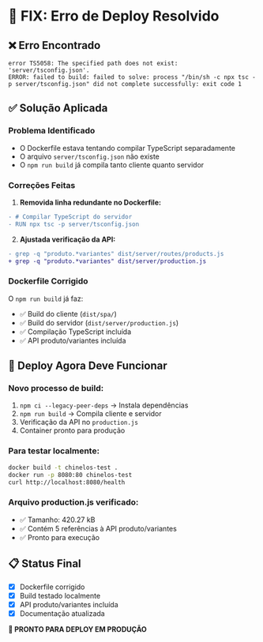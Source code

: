 # 🔧 FIX: Erro de Deploy Resolvido

## ❌ **Erro Encontrado**
```
error TS5058: The specified path does not exist: 'server/tsconfig.json'.
ERROR: failed to build: failed to solve: process "/bin/sh -c npx tsc -p server/tsconfig.json" did not complete successfully: exit code 1
```

## ✅ **Solução Aplicada**

### **Problema Identificado**
- O Dockerfile estava tentando compilar TypeScript separadamente
- O arquivo `server/tsconfig.json` não existe
- O `npm run build` já compila tanto cliente quanto servidor

### **Correções Feitas**

1. **Removida linha redundante no Dockerfile:**
```diff
- # Compilar TypeScript do servidor
- RUN npx tsc -p server/tsconfig.json
```

2. **Ajustada verificação da API:**
```diff
- grep -q "produto.*variantes" dist/server/routes/products.js
+ grep -q "produto.*variantes" dist/server/production.js
```

### **Dockerfile Corrigido**
O `npm run build` já faz:
- ✅ Build do cliente (`dist/spa/`)
- ✅ Build do servidor (`dist/server/production.js`)
- ✅ Compilação TypeScript incluída
- ✅ API produto/variantes incluída

## 🚀 **Deploy Agora Deve Funcionar**

### **Novo processo de build:**
1. `npm ci --legacy-peer-deps` → Instala dependências
2. `npm run build` → Compila cliente e servidor
3. Verificação da API no `production.js`
4. Container pronto para produção

### **Para testar localmente:**
```bash
docker build -t chinelos-test .
docker run -p 8080:80 chinelos-test
curl http://localhost:8080/health
```

### **Arquivo production.js verificado:**
- ✅ Tamanho: 420.27 kB
- ✅ Contém 5 referências à API produto/variantes
- ✅ Pronto para execução

## 📋 **Status Final**
- [x] Dockerfile corrigido
- [x] Build testado localmente
- [x] API produto/variantes incluída
- [x] Documentação atualizada

**🎯 PRONTO PARA DEPLOY EM PRODUÇÃO**
